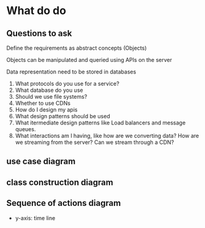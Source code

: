 # What do do

## Questions to ask

Define the requirements as abstract concepts (Objects)

Objects can be manipulated and queried using APIs on the server

Data representation need to be stored in databases

1. What protocols do you use for a service?
2. What database do you use
3. Should we use file systems?
4. Whether to use CDNs
5. How do I design my apis
6. What design patterns should be used
7. What itermediate design patterns like Load balancers and message queues.
8. What interactions am I having, like how are we converting data? How are we streaming from the server? Can we stream through a CDN?

## use case diagram

## class construction diagram

## Sequence of actions diagram

- y-axis: time line
